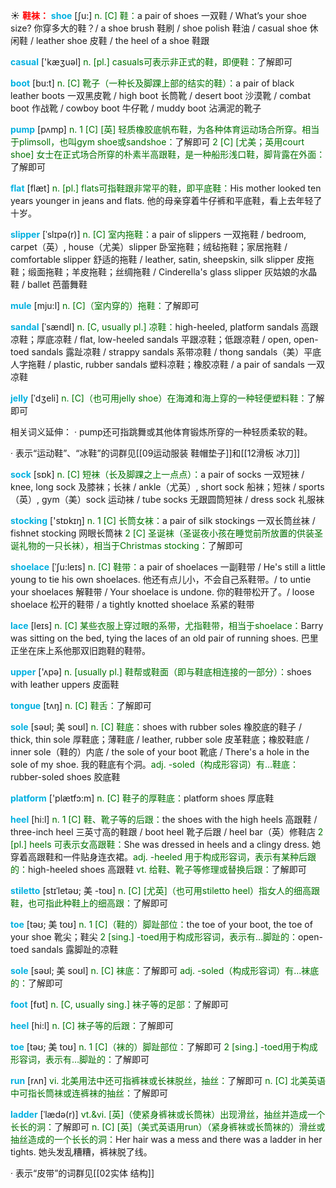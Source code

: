 ☀ <font color="red">**鞋袜：**</font>
<font color="sky blue">**shoe**</font> [ʃu:] 
<font color="rgb(227, 108, 9)">n. [C] 鞋：</font>a pair of shoes 一双鞋 / What’s your shoe size? 你穿多大的鞋？/ a shoe brush 鞋刷 / shoe polish 鞋油 / casual shoe 休闲鞋 / leather shoe 皮鞋 / the heel of a shoe 鞋跟

<font color="sky blue">**casual**</font> ['kæӡuəl] 
<font color="rgb(227, 108, 9)">n. [pl.] casuals可表示非正式的鞋，即便鞋：</font>了解即可

<font color="sky blue">**boot**</font> [bu:t] 
<font color="rgb(227, 108, 9)">n. [C] 靴子（一种长及脚踝上部的结实的鞋）：</font>a pair of black leather boots 一双黑皮靴 / high boot 长筒靴 / desert boot 沙漠靴 / combat boot 作战靴 / cowboy boot 牛仔靴 / muddy boot 沾满泥的靴子 

<font color="sky blue">**pump**</font> [pʌmp] 
<font color="rgb(227, 108, 9)">n. 1 [C] [英] 轻质橡胶底帆布鞋，为各种体育运动场合所穿。相当于plimsoll，也叫gym shoe或sandshoe：</font>了解即可 <font color="rgb(227, 108, 9)">2 [C] [尤美；英用court shoe] 女士在正式场合所穿的朴素半高跟鞋，是一种船形浅口鞋，脚背露在外面：</font>了解即可

<font color="sky blue">**flat**</font> [flæt] 
<font color="rgb(227, 108, 9)">n. [pl.] flats可指鞋跟非常平的鞋，即平底鞋：</font>His mother looked ten years younger in jeans and flats. 他的母亲穿着牛仔裤和平底鞋，看上去年轻了十岁。
           
<font color="sky blue">**slipper**</font> [ˈslɪpə(r)]
<font color="rgb(227, 108, 9)">n. [C] 室内拖鞋：</font>a pair of slippers 一双拖鞋 / bedroom, carpet（英）, house（尤美）slipper 卧室拖鞋；绒毡拖鞋；家居拖鞋 / comfortable slipper 舒适的拖鞋 / leather, satin, sheepskin, silk slipper 皮拖鞋；缎面拖鞋；羊皮拖鞋；丝绸拖鞋 / Cinderella's glass slipper 灰姑娘的水晶鞋 / ballet 芭蕾舞鞋
           
<font color="sky blue">**mule**</font> [mju:l]
<font color="rgb(227, 108, 9)">n. [C]（室内穿的）拖鞋：</font>了解即可

<font color="sky blue">**sandal**</font> [ˈsændl]
<font color="rgb(227, 108, 9)">n. [C, usually pl.] 凉鞋：</font>high-heeled, platform sandals 高跟凉鞋；厚底凉鞋 / flat, low-heeled sandals 平跟凉鞋；低跟凉鞋 / open, open-toed sandals 露趾凉鞋 / strappy sandals 系带凉鞋 / thong sandals（美）平底人字拖鞋 / plastic, rubber sandals 塑料凉鞋；橡胶凉鞋 / a pair of sandals 一双凉鞋
        
<font color="sky blue">**jelly**</font> [ˈdʒeli]
<font color="rgb(227, 108, 9)">n. [C]（也可用jelly shoe）在海滩和海上穿的一种轻便塑料鞋：</font>了解即可
 
相关词义延伸：
· pump还可指跳舞或其他体育锻炼所穿的一种轻质柔软的鞋。

· 表示“运动鞋”、“冰鞋”的词群见[[09运动服装 鞋帽垫子]]和[[12滑板 冰刀]]

<font color="sky blue">**sock**</font> [sɒk] 
<font color="rgb(227, 108, 9)">n. [C] 短袜（长及脚踝之上一点点）：</font>a pair of socks 一双短袜 / knee, long sock 及膝袜；长袜 / ankle（尤英）, short sock 船袜；短袜 / sports（英）, gym（美）sock 运动袜 / tube socks 无跟圆筒短袜 / dress sock 礼服袜

<font color="sky blue">**stocking**</font> ['stɒkɪŋ] 
<font color="rgb(227, 108, 9)">n. 1 [C] 长筒女袜：</font>a pair of silk stockings 一双长筒丝袜 / fishnet stocking 网眼长筒袜 <font color="rgb(227, 108, 9)">2 [C] 圣诞袜（圣诞夜小孩在睡觉前所放置的供装圣诞礼物的一只长袜），相当于Christmas stocking：</font>了解即可
           
<font color="sky blue">**shoelace**</font> [ˈʃu:leɪs]
<font color="rgb(227, 108, 9)">n. [C] 鞋带：</font>a pair of shoelaces 一副鞋带 / He's still a little young to tie his own shoelaces. 他还有点儿小，不会自己系鞋带。/ to untie your shoelaces 解鞋带 / Your shoelace is undone. 你的鞋带松开了。/ loose shoelace 松开的鞋带 / a tightly knotted shoelace 系紧的鞋带
           
<font color="sky blue">**lace**</font> [leɪs]
<font color="rgb(227, 108, 9)">n. [C] 某些衣服上穿过眼的系带，尤指鞋带，相当于shoelace：</font>Barry was sitting on the bed, tying the laces of an old pair of running shoes. 巴里正坐在床上系他那双旧跑鞋的鞋带。

<font color="sky blue">**upper**</font> ['ʌpə] 
<font color="rgb(227, 108, 9)">n. [usually pl.] 鞋帮或鞋面（即与鞋底相连接的一部分）：</font>shoes with leather uppers 皮面鞋

<font color="sky blue">**tongue**</font> [tʌŋ] 
<font color="rgb(227, 108, 9)">n. [C] 鞋舌：</font>了解即可
           
<font color="sky blue">**sole**</font> [səʊl; 美 soʊl]
<font color="rgb(227, 108, 9)">n. [C] 鞋底：</font>shoes with rubber soles 橡胶底的鞋子 / thick, thin sole 厚鞋底；薄鞋底 / leather, rubber sole 皮革鞋底；橡胶鞋底 / inner sole（鞋的）内底 / the sole of your boot 靴底 / There's a hole in the sole of my shoe. 我的鞋底有个洞。<font color="rgb(227, 108, 9)">adj. -soled（构成形容词）有…鞋底：</font>rubber-soled shoes 胶底鞋

<font color="sky blue">**platform**</font> ['plætfɔ:m] 
<font color="rgb(227, 108, 9)">n. [C] 鞋子的厚鞋底：</font>platform shoes 厚底鞋

<font color="sky blue">**heel**</font> [hi:l] 
<font color="rgb(227, 108, 9)">n. 1 [C] 鞋、靴子等的后跟：</font>the shoes with the high heels 高跟鞋 / three-inch heel 三英寸高的鞋跟 / boot heel 靴子后跟 / heel bar（英）修鞋店 <font color="rgb(227, 108, 9)">2 [pl.] heels 可表示女高跟鞋：</font>She was dressed in heels and a clingy dress. 她穿着高跟鞋和一件贴身连衣裙。<font color="rgb(227, 108, 9)">adj. -heeled 用于构成形容词，表示有某种后跟的：</font>high-heeled shoes 高跟鞋 <font color="rgb(227, 108, 9)">vt. 给鞋、靴子等修理或替换后跟：</font>了解即可
           
<font color="sky blue">**stiletto**</font> [stɪˈletəʊ; 美 -toʊ]
<font color="rgb(227, 108, 9)">n. [C] [尤英]（也可用stiletto heel）指女人的细高跟鞋，也可指此种鞋上的细高跟：</font>了解即可
           
<font color="sky blue">**toe**</font> [təʊ; 美 toʊ]
<font color="rgb(227, 108, 9)">n. 1 [C]（鞋的）脚趾部位：</font>the toe of your boot, the toe of your shoe 靴尖；鞋尖 <font color="rgb(227, 108, 9)">2 [sing.] -toed用于构成形容词，表示有…脚趾的：</font>open-toed sandals 露脚趾的凉鞋
           
<font color="sky blue">**sole**</font> [səʊl; 美 soʊl]
<font color="rgb(227, 108, 9)">n. [C] 袜底：</font>了解即可 <font color="rgb(227, 108, 9)">adj. -soled（构成形容词）有…袜底的：</font>了解即可

<font color="sky blue">**foot**</font> [fʊt] 
<font color="rgb(227, 108, 9)">n. [C, usually sing.] 袜子等的足部：</font>了解即可

<font color="sky blue">**heel**</font> [hi:l] 
<font color="rgb(227, 108, 9)">n. [C] 袜子等的后跟：</font>了解即可
           
<font color="sky blue">**toe**</font> [təʊ; 美 toʊ]
<font color="rgb(227, 108, 9)">n. 1 [C]（袜的）脚趾部位：</font>了解即可 <font color="rgb(227, 108, 9)">2 [sing.] -toed用于构成形容词，表示有…脚趾的：</font>了解即可

<font color="sky blue">**run**</font> [rʌn] 
<font color="rgb(227, 108, 9)">vi. 北美用法中还可指裤袜或长袜脱丝，抽丝：</font>了解即可 <font color="rgb(227, 108, 9)">n. [C] 北美英语中可指长筒袜或连裤袜的抽丝：</font>了解即可
           
<font color="sky blue">**ladder**</font> [ˈlædə(r)]
<font color="rgb(227, 108, 9)">vt.&vi. [英]（使紧身裤袜或长筒袜）出现滑丝，抽丝并造成一个长长的洞：</font>了解即可 <font color="rgb(227, 108, 9)">n. [C] [英]（美式英语用run）（紧身裤袜或长筒袜的）滑丝或抽丝造成的一个长长的洞：</font>Her hair was a mess and there was a ladder in her tights. 她头发乱糟糟，裤袜脱了线。

· 表示“皮带”的词群见[[02实体 结构]]